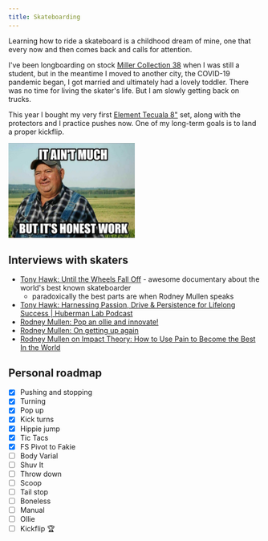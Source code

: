 ```yaml
---
title: Skateboarding
---
```


Learning how to ride a skateboard is a childhood dream of mine, one that every now and then comes back and calls for attention.

I've been longboarding on stock [Miller Collection 38](https://www.longboardy.pl/product-pol-9034-Miller-Collection-38.html) when I was still a student, but in the meantime I moved to another city, the COVID-19 pandemic began, I got married and ultimately had a lovely toddler. There was no time for living the skater's life. But I am slowly getting back on trucks.

This year I bought my very first [Element Tecuala 8"](https://www.elementbrand.co.uk/8%2522-tecuala-skateboard-W4CPB1ELP1.html) set, along with the protectors and I practice pushes now. One of my long-term goals is to land a proper kickflip.

<img src="/public/aint-much.png" width="50%">

## Interviews with skaters

- [Tony Hawk: Until the Wheels Fall Off](https://www.hbo.com/movies/tony-hawk-until-the-wheels-fall-off) - awesome documentary about the world's best known skateboarder
  - paradoxically the best parts are when Rodney Mullen speaks
- [Tony Hawk: Harnessing Passion, Drive & Persistence for Lifelong Success | Huberman Lab Podcast](https://www.youtube.com/watch?v=VOfwbcveP84)
- [Rodney Mullen: Pop an ollie and innovate!](https://www.youtube.com/watch?v=3GVO-MfIl1Q)
- [Rodney Mullen: On getting up again](https://www.youtube.com/watch?v=DBbmNAZWq-E)
- [Rodney Mullen on Impact Theory: How to Use Pain to Become the Best In the World](https://www.youtube.com/watch?v=cmA55DOJrB8&t=2s)

## Personal roadmap

- [x] Pushing and stopping
- [x] Turning
- [x] Pop up
- [x] Kick turns
- [x] Hippie jump
- [x] Tic Tacs
- [x] FS Pivot to Fakie
- [ ] Body Varial
- [ ] Shuv It
- [ ] Throw down
- [ ] Scoop
- [ ] Tail stop
- [ ] Boneless
- [ ] Manual
- [ ] Ollie
- [ ] Kickflip 🏆
